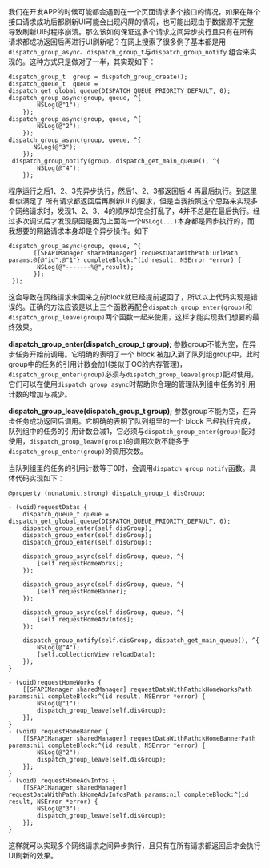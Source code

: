 我们在开发APP的时候可能都会遇到在一个页面请求多个接口的情况，如果在每个接口请求成功后都刷新UI可能会出现闪屏的情况，也可能出现由于数据源不完整导致刷新UI时程序崩溃。那么该如何保证这多个请求之间异步执行且只有在所有请求都成功返回后再进行UI刷新呢？在网上搜索了很多例子基本都是用```dispatch_group_async```、```dispatch_group_t```与```dispatch_group_notify``` 组合来实现的。这种方式只是做对了一半，其实现如下：
```
dispatch_group_t  group = dispatch_group_create();
dispatch_queue_t  queue = dispatch_get_global_queue(DISPATCH_QUEUE_PRIORITY_DEFAULT, 0);
dispatch_group_async(group, queue, ^{
        NSLog(@"1");
    });
dispatch_group_async(group, queue, ^{
        NSLog(@"2");
    });
dispatch_group_async(group, queue, ^{
       NSLog(@"3");
    });
 dispatch_group_notify(group, dispatch_get_main_queue(), ^{
        NSLog(@"4");
    });
```
程序运行之后1、2、3先异步执行，然后1、2、3都返回后 4 再最后执行。到这里看似满足了 所有请求都返回后再刷新UI 的要求，但是当我按照这个思路来实现多个网络请求时，发现1、2、3、4的顺序却完全打乱了，4并不总是在最后执行。经过多次调试后才发现原因是因为上面每一个```NSLog(...)```本身都是同步执行的，而我想要的网路请求本身却是个异步操作。如下

```
dispatch_group_async(group, queue, ^{
       [[SFAPIManager sharedManager] requestDataWithPath:urlPath params:@{@"id":@"1"} completeBlock:^(id result, NSError *error) {
        NSLog(@"-------%@",result);
       }];
 });
```

这会导致在网络请求未回来之前block就已经提前返回了，所以以上代码实现是错误的。正确的方法应该是以上三个函数再配合```dispatch_group_enter(group)```和```dispatch_group_leave(group)```两个函数一起来使用，这样才能实现我们想要的最终效果。

**dispatch_group_enter(dispatch_group_t group);**
参数group不能为空，在异步任务开始前调用。它明确的表明了一个 block 被加入到了队列组group中，此时group中的任务的引用计数会加1(类似于OC的内存管理)，```dispatch_group_enter(group)```必须与```dispatch_group_leave(group)```配对使用，它们可以在使用```dispatch_group_async```时帮助你合理的管理队列组中任务的引用计数的增加与减少。

**dispatch_group_leave(dispatch_group_t group);**
参数group不能为空，在异步任务成功返回后调用。它明确的表明了队列组里的一个 block 已经执行完成，队列组中的任务的引用计数会减1，它必须与```dispatch_group_enter(group)```配对使用，```dispatch_group_leave(group)```的调用次数不能多于```dispatch_group_enter(group)```的调用次数。

当队列组里的任务的引用计数等于0时，会调用```dispatch_group_notify```函数。具体代码实现如下：

```
@property (nonatomic,strong) dispatch_group_t disGroup;

- (void)requestDatas {
    dispatch_queue_t queue = dispatch_get_global_queue(DISPATCH_QUEUE_PRIORITY_DEFAULT, 0);
    dispatch_group_enter(self.disGroup);
    dispatch_group_enter(self.disGroup);
    dispatch_group_enter(self.disGroup);
    
    dispatch_group_async(self.disGroup, queue, ^{
        [self requestHomeWorks];
    });
    
    dispatch_group_async(self.disGroup, queue, ^{
        [self requestHomeBanner];
    });
    
    dispatch_group_async(self.disGroup, queue, ^{
        [self requestHomeAdvInfos];
    });
       
    dispatch_group_notify(self.disGroup, dispatch_get_main_queue(), ^{
        NSLog(@"4");
        [self.collectionView reloadData];
    });
}
```
```
- (void)requestHomeWorks {
    [[SFAPIManager sharedManager] requestDataWithPath:kHomeWorksPath params:nil completeBlock:^(id result, NSError *error) {
        NSLog(@"1");
        dispatch_group_leave(self.disGroup);
    }];
}
- (void) requestHomeBanner {
    [[SFAPIManager sharedManager] requestDataWithPath:kHomeBannerPath params:nil completeBlock:^(id result, NSError *error) {
        NSLog(@"2");
        dispatch_group_leave(self.disGroup);
    }];
}
- (void) requestHomeAdvInfos {
    [[SFAPIManager sharedManager] requestDataWithPath:kHomeAdvInfosPath params:nil completeBlock:^(id result, NSError *error) {
        NSLog(@"3");
        dispatch_group_leave(self.disGroup);
    }];
}
```

这样就可以实现多个网络请求之间异步执行，且只有在所有请求都返回后才会执行UI刷新的效果。
